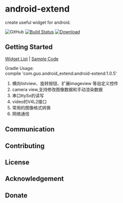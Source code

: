 # android-extend
create useful widget for android.

![GitHub](https://img.shields.io/github/license/mashape/apistatus.svg)
[![Build Status](https://travis-ci.com/gqjjqg/android-extend.svg?branch=master)](https://travis-ci.com/gqjjqg/android-extend)
[ ![Download](https://api.bintray.com/packages/gqjjqg/maven/android-extend/images/download.svg) ](https://bintray.com/gqjjqg/maven/android-extend/_latestVersion)


## Getting Started
[Widget List](http://gqjjqg.github.io/development/project/2014/06/16/android-widget-extend.html) |
[Sample Code](https://github.com/gqjjqg/samples) 

Gradle Usage:  
	compile 'com.guo.android_extend:android-extend:1.0.5'  
	
1. 横向listview、旋转按钮、扩展imageview 等自定义控件
2. camera view,支持修改图像数据和手动渲染数据
3. 串口ttySx的读写
4. video的V4L2接口
5. 常用的图像格式转换
6. 网络通信


## Communication



## Contributing

## License

## Acknowledgement

## Donate
